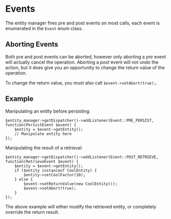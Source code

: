 Events
======
The entity manager fires pre and post events on most calls, each event is enumerated in the `Event` enum class.

Aborting Events
---------------
Both pre and post events can be aborted, however only aborting a *pre* event will actually cancel the operation.
Aborting a *post* event will not undo the action, but it does give you an opportunity to change the return value of
the operation. 

To change the return value, you must also call `$event->setAbort(true);`.

Example
-------
Manipulating an entity before persisting:

    $entity_manager->getDispatcher()->addListener(Event::PRE_PERSIST, function(PersistEvent $event) {
        $entity = $event->getEntity();
        // Manipulate entity here
    });

Manipulating the result of a retrieval:

    $entity_manager->getDispatcher()->addListener(Event::POST_RETRIEVE, function(RetrieveEvent $event) {
        $entity = $event->getEntity();
        if ($entity instanceof CoolEntity) {
            $entity->setCoolFactor(10);
        } else {
            $event->setReturnValue(new CoolEntity());
            $event->setAbort(true);
        }
    });

The above example will either modify the retrieved entity, or completely override the return result.